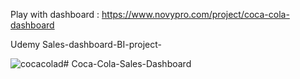 Play with dashboard : https://www.novypro.com/project/coca-cola-dashboard

Udemy Sales-dashboard-BI-project-

![cocacolad](https://github.com/Ankush47/Coca-Cola-Sales-Dashboard/assets/163720842/e4dc0a21-e1a8-4f0b-8c5d-e1fec8ae8b84)# Coca-Cola-Sales-Dashboard

